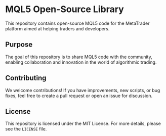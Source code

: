 # MQL5 Open-Source Library

This repository contains open-source MQL5 code for the MetaTrader platform aimed at helping traders and developers.

## Purpose
The goal of this repository is to share MQL5 code with the community, enabling collaboration and innovation in the world of algorithmic trading.

## Contributing
We welcome contributions! If you have improvements, new scripts, or bug fixes, feel free to create a pull request or open an issue for discussion.

## License
This repository is licensed under the MIT License. For more details, please see the `LICENSE` file.
